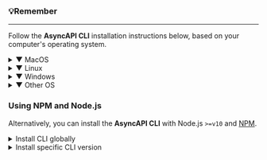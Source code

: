 ### 💡Remember
---

Follow the **AsyncAPI CLI** installation instructions below, based on your computer's operating system.

<details>
<summary>▼ MacOS</summary>

* **Using `brew`**: You can install in MacOS via brew: `brew install asyncapi`.

* **Using `pkg`**: Each release of CLI produces a MacOS dedicated `pkg` file that enables you to install this CLI as MacOS application.

    ```shell
    # Download the latest release.
    curl -OL [https://github.com/asyncapi/cli/releases/latest/download/asyncapi.pkg](https://github.com/asyncapi/cli/releases/latest/download/asyncapi.pkg)
    
    # To download a specific release, your link should look similar to:
    # curl -OL [https://github.com/asyncapi/cli/releases/download/v0.13.0/asyncapi.pkg](https://github.com/asyncapi/cli/releases/download/v0.13.0/asyncapi.pkg)
    # All releases are listed in [https://github.com/asyncapi/cli/releases](https://github.com/asyncapi/cli/releases)

    # Install AsyncAPI CLI
    sudo installer -pkg asyncapi.pkg -target /
    ```
</details>

<details>
<summary>▼ Linux</summary>

You can install in Linux via `dpkg`, a debian package manager:

```shell
curl -OL [https://github.com/asyncapi/cli/releases/latest/download/asyncapi.deb](https://github.com/asyncapi/cli/releases/latest/download/asyncapi.deb)
sudo dpkg -i asyncapi.deb
```

</details>

<details>
<summary>▼ Windows</summary>

For Windows, install the appropriate installer and follow the default installation steps to complete the installation process.

* For 64-bit, download [asyncapi.x64.exe](https://github.com/asyncapi/cli/releases/latest/download/asyncapi.x64.exe).
* For 32-bit, download [asyncapi.x86.exe](https://github.com/asyncapi/cli/releases/latest/download/asyncapi.x86.exe).

</details>

<details>
<summary>▼ Other OS</summary>

Read further [AsyncAPI CLI installation instructions for different operating systems](https://github.com/asyncapi/cli#installation).
</details>

### Using NPM and Node.js
Alternatively, you can install the **AsyncAPI CLI** with Node.js `>=v10` and [NPM](https://nodejs.org/en/download/package-manager/).

<details>
<summary>Install CLI globally</summary>

Install AsyncAPI CLI _globally_ with the following command:

```shell
npm install -g @asyncapi/cli
```
</details>

<details>
<summary>Install specific CLI version</summary>

To install a specific version of the AsyncAPI CLI, pass the `version` during installation:

```shell
npm install -g @asyncapi/cli@{version}
```

</details>
